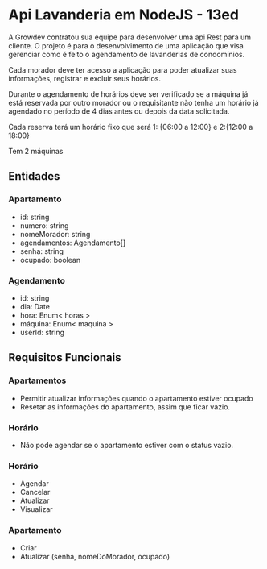 # Api Lavanderia em NodeJS - 13ed

A Growdev contratou sua equipe para desenvolver uma api Rest para um cliente. O projeto é para o desenvolvimento de uma aplicação que visa gerenciar como é feito o agendamento de lavanderias de
condomínios.

Cada morador deve ter acesso a aplicação para poder atualizar suas informações, registrar e excluir seus horários.

Durante o agendamento de horários deve ser verificado se a máquina já está reservada por outro morador ou o requisitante não tenha um horário já agendado no período de 4 dias antes ou depois da data solicitada.

Cada reserva terá um horário fixo que será 1: {06:00 a 12:00} e 2:{12:00 a 18:00}

Tem 2 máquinas

## Entidades

### Apartamento

- id: string
- numero: string
- nomeMorador: string
- agendamentos: Agendamento[]
- senha: string
- ocupado: boolean

### Agendamento

- id: string
- dia: Date
- hora: Enum< horas >
- máquina: Enum< maquina >
- userId: string

## Requisitos Funcionais

### Apartamentos

- Permitir atualizar informações quando o apartamento estiver ocupado
- Resetar as informações do apartamento, assim que ficar vazio.

### Horário

- Não pode agendar se o apartamento estiver com o status vazio.

### Horário

- Agendar
- Cancelar
- Atualizar
- Visualizar

### Apartamento

- Criar
- Atualizar (senha, nomeDoMorador, ocupado)
